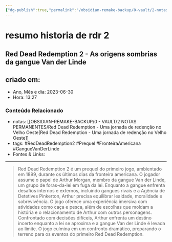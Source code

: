 ```yaml
---
{"dg-publish":true,"permalink":"/obsidian-remake-backup/0-vault/2-notas-permanentes/resumo-historia-de-rdr-2/","tags":["permanente","RedDeadRedemption2","Prequel","FronteiraAmericana","GangueVanDerLinde"],"dgHomeLink":true,"dgShowLocalGraph":true,"dgShowFileTree":true,"dgEnableSearch":true,"noteIcon":""}
---
```


# resumo historia de rdr 2
## Red Dead Redemption 2 - As origens sombrias da gangue Van der Linde

## criado em: 
-  Ano, Mês e dia: 2023-06-30
- Hora: 13:27

### Conteúdo Relacionado
- notas: [[OBSIDIAN-REMAKE-BACKUP/0 - VAULT/2 NOTAS PERMANENTES/Red Dead Redemption - Uma jornada de redenção no Velho Oeste\|Red Dead Redemption - Uma jornada de redenção no Velho Oeste]]
- tags: #RedDeadRedemption2 #Prequel #FronteiraAmericana #GangueVanDerLinde
- Fontes & Links: 
---

> Red Dead Redemption 2 é um prequel do primeiro jogo, ambientado em 1899, durante os últimos dias da fronteira americana. O jogador assume o papel de Arthur Morgan, membro da gangue Van der Linde, um grupo de foras-da-lei em fuga da lei. Enquanto a gangue enfrenta desafios internos e externos, incluindo gangues rivais e a Agência de Detetives Pinkerton, Arthur precisa equilibrar lealdade, moralidade e sobrevivência. O jogo oferece uma experiência imersiva com atividades como caça e pesca, além de escolhas que moldam a história e o relacionamento de Arthur com outros personagens. Confrontado com decisões difíceis, Arthur enfrenta um destino incerto enquanto a lei se aproxima e a gangue Van der Linde é levada ao limite. O jogo culmina em um confronto dramático, preparando o terreno para os eventos do primeiro Red Dead Redemption.